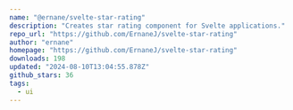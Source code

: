 ```yaml
---
name: "@ernane/svelte-star-rating"
description: "Creates star rating component for Svelte applications."
repo_url: "https://github.com/ErnaneJ/svelte-star-rating"
author: "ernane"
homepage: "https://github.com/ErnaneJ/svelte-star-rating"
downloads: 198
updated: "2024-08-10T13:04:55.878Z"
github_stars: 36
tags: 
  - ui
---
```

